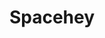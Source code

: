 ---
url: https://spacehey.com/
title: Spacehey
category: [social network, site builder]
literacyLevel: "2"
headline: A social network modeled after the original MySpace. Its profile pages are customizable enough to serve as personal websites, and all user blogs come with RSS feeds attached.
os: [web]
pricing: [free]
feeds: ["RSS"]
dateAdded: 2025-01-24
---